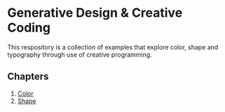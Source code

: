 # Generative Design & Creative Coding

This respository is a collection of examples that explore color, shape and typography through use of creative programming.

## Chapters

1. [Color](01_Colors/)
2. [Shape](02_Shape/)
